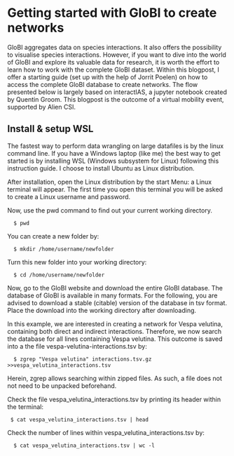 # Getting started with GloBI to create networks

GloBI aggregates data on species interactions. It also offers the possibility to visualise species interactions. However, if you want to dive into the world of GloBI and explore its valuable data for research, it is worth the effort to learn how to work with the complete GloBI dataset. Within this blogpost, I offer a starting guide (set up with the help of Jorrit Poelen) on how to access the complete GloBI database to create networks. The flow presented below is largely based on interactIAS, a jupyter notebook created by Quentin Groom. This blogpost is the outcome of a virtual mobility event, supported by Alien CSI.

## Install & setup WSL
The fastest way to perform data wrangling on large datafiles is by the linux command line. If you have a Windows laptop (like me) the best way to get started is by installing WSL (Windows subsystem for Linux) following this instruction guide. I choose to install Ubuntu as Linux distribution. 

After installation, open the Linux distribution by the start Menu: a Linux terminal will appear. The first time you open this terminal you will be asked to create a Linux username and password. 

Now, use the pwd command to find out your current working directory. 

```shell   
  $ pwd
```
You can create a new folder by:

```shell 
  $ mkdir /home/username/newfolder
```
Turn this new folder into your working directory:
```shell 
  $ cd /home/username/newfolder
```
Now, go to the GloBI website and download the entire GloBI database. The database of GloBI is available in many formats. For the following, you are advised to download a stable (citable) version of the database in tsv format. Place the download into the working directory after downloading. 

In this example, we are interested in creating a network for Vespa velutina, containing both direct and indirect interactions. Therefore, we now search the database for all lines containing Vespa velutina. This outcome is saved into a the file vespa-velutina-interactions.tsv by:
```shell  
  $ zgrep "Vespa velutina" interactions.tsv.gz >>vespa_velutina_interactions.tsv   
```
Herein, zgrep allows searching within zipped files. As such, a file does not not need to be unpacked beforehand.

Check the file vespa_velutina_interactions.tsv by printing its header within the terminal: 
 ```shell 
  $ cat vespa_velutina_interactions.tsv | head
```
Check the number of lines within vespa_velutina_interactions.tsv by:
```shell
  $ cat vespa_velutina_interactions.tsv | wc -l  
```



